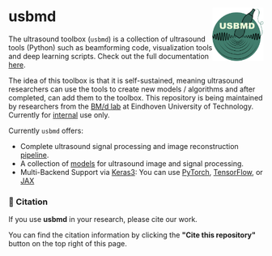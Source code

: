 <!-- This is the readme for the github page (more complete readme for pdocs can be found in usmbd/README.md) -->
# usbmd <img src="docs/_static/usbmd_logo_v3.svg" style="float: right; width: 20%; height: 20%;" align="right" alt="usbmd Logo" />

<!-- https://raw.githubusercontent.com/tue-bmd/usbmd/main/docs/_static/usbmd_logo_v3.png -->

<!-- [![Continuous integration](https://github.com/tue-bmd/usbmd/actions/workflows/ci-build.yaml/badge.svg)](https://github.com/tue-bmd/usbmd/actions/workflows/ci-pipeline.yaml)
[![PyPI version](https://img.shields.io/pypi/v/usbmd)](https://pypi.org/project/usbmd/)
[![Documentation Status](https://readthedocs.org/projects/usbmd/badge/?version=latest)](https://usbmd.readthedocs.io/en/latest/?badge=latest)
[![License](https://img.shields.io/github/license/tue-bmd/usbmd)](https://github.com/tue-bmd/usbmd/blob/main/LICENSE) -->

The ultrasound toolbox (``usbmd``) is a collection of ultrasound tools (Python) such as beamforming code, visualization tools and deep learning scripts. Check out the full documentation [here](https://usbmd-toolbox.web.app/).

The idea of this toolbox is that it is self-sustained, meaning ultrasound researchers can use the tools to create new models / algorithms and after completed, can add them to the toolbox. This repository is being maintained by researchers from the [BM/d lab](https://www.tue.nl/en/research/research-groups/signal-processing-systems/biomedical-diagnostics-lab/) at Eindhoven University of Technology. Currently for [internal](LICENSE) use only.

Currently ``usbmd`` offers:

- Complete ultrasound signal processing and image reconstruction [pipeline](usbmd/ops.py).
- A collection of [models](usbmd/models) for ultrasound image and signal processing.
- Multi-Backend Support via [Keras3](https://keras.io/keras_3/): You can use [PyTorch](https://github.com/pytorch/pytorch), [TensorFlow](https://github.com/tensorflow/tensorflow), or [JAX](https://github.com/google/jax)


### 📖 Citation

If you use **usbmd** in your research, please cite our work.

You can find the citation information by clicking the **"Cite this repository"** button on the top right of this page.
